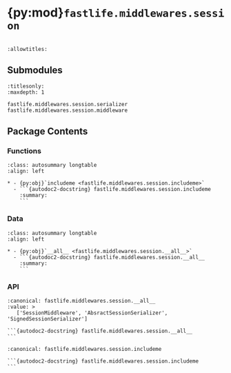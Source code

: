 # {py:mod}`fastlife.middlewares.session`

```{py:module} fastlife.middlewares.session
```

```{autodoc2-docstring} fastlife.middlewares.session
:allowtitles:
```

## Submodules

```{toctree}
:titlesonly:
:maxdepth: 1

fastlife.middlewares.session.serializer
fastlife.middlewares.session.middleware
```

## Package Contents

### Functions

````{list-table}
:class: autosummary longtable
:align: left

* - {py:obj}`includeme <fastlife.middlewares.session.includeme>`
  - ```{autodoc2-docstring} fastlife.middlewares.session.includeme
    :summary:
    ```
````

### Data

````{list-table}
:class: autosummary longtable
:align: left

* - {py:obj}`__all__ <fastlife.middlewares.session.__all__>`
  - ```{autodoc2-docstring} fastlife.middlewares.session.__all__
    :summary:
    ```
````

### API

````{py:data} __all__
:canonical: fastlife.middlewares.session.__all__
:value: >
   ['SessionMiddleware', 'AbsractSessionSerializer', 'SignedSessionSerializer']

```{autodoc2-docstring} fastlife.middlewares.session.__all__
```

````

````{py:function} includeme(config: fastlife.Configurator) -> None
:canonical: fastlife.middlewares.session.includeme

```{autodoc2-docstring} fastlife.middlewares.session.includeme
```
````

